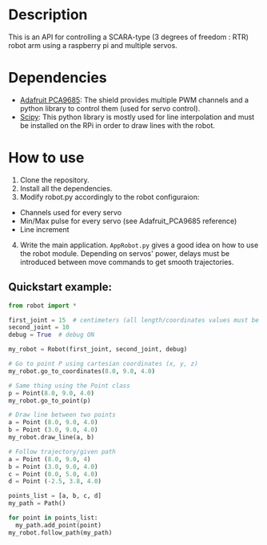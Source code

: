 # Description

This is an API for controlling a SCARA-type (3 degrees of freedom : RTR) robot arm using a raspberry pi and multiple servos.

# Dependencies

- [Adafruit PCA9685](https://github.com/adafruit/Adafruit_Python_PCA9685): The shield provides multiple PWM channels and a python library to control them (used for servo control). 
- [Scipy](https://www.scipy.org/install.html): This python library is mostly used for line interpolation and must be installed on the RPi in order to draw lines with the robot. 

# How to use

1. Clone the repository.
2. Install all the dependencies.
3. Modify robot.py accordingly to the robot configuraion:
  - Channels used for every servo
  - Min/Max pulse for every servo (see Adafruit_PCA9685 reference)
  - Line increment

4. Write the main application. `AppRobot.py` gives a good idea on how to use the robot module. Depending on servos' power, delays must be introduced between move commands to get smooth trajectories. 

## Quickstart example:

```python
from robot import *

first_joint = 15  # centimeters (all length/coordinates values must be in the same unit)
second_joint = 10  
debug = True  # debug ON

my_robot = Robot(first_joint, second_joint, debug)

# Go to point P using cartesian coordinates (x, y, z)  
my_robot.go_to_coordinates(8.0, 9.0, 4.0)

# Same thing using the Point class
p = Point(8.0, 9.0, 4.0)
my_robot.go_to_point(p)

# Draw line between two points
a = Point (8.0, 9.0, 4.0) 
b = Point (3.0, 9.0, 4.0)
my_robot.draw_line(a, b)

# Follow trajectory/given path
a = Point (8.0, 9.0, 4) 
b = Point (3.0, 9.0, 4.0)
c = Point (0.0, 5.0, 4.0)
d = Point (-2.5, 3.8, 4.0)

points_list = [a, b, c, d]
my_path = Path()

for point in points_list:
  my_path.add_point(point)
my_robot.follow_path(my_path)

```


 
